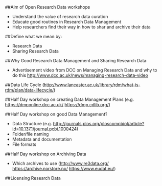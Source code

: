 ##Aim of Open Research Data workshops
- Understand the value of research data curation
- Educate good routines in Research Data Management
- Help researchers find their way in how to shar and archive their data

##Define what we mean by:
- Research Data
- Sharing Research Data

##Why Good Research Data Management and Sharing Research Data
- Advertisement video from DCC on Managing Research Data and why to do this http://www.dcc.ac.uk/news/managing-research-data-video

##Data Life Cycle 
(http://www.lancaster.ac.uk/library/rdm/what-is-rdm/plan/data-lifecycle/)

##Half Day workshop on creating Data Management Plans
(e.g. https://dmponline.dcc.ac.uk/ https://dmp.cdlib.org/)

##Half Day workshop on good Data Management?
- Data Structure (e.g. http://journals.plos.org/ploscompbiol/article?id=10.1371/journal.pcbi.1000424)
- Folder/file naming
- Metadata and documentation
- File formats

##Half Day workshop on Archiving Data
- Which archives to use (http://www.re3data.org/ https://archive.norstore.no/ https://www.eudat.eu/)

##Licensing Research Data 
